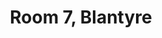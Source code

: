 ---
basin: 'Yes'
cudn: true
floor: Ground
grade: 1
images:
- /room_database/images/blantyre/blant_7_1.png
living_room: 'No'
location: Blantyre
name: '7'
network: Wired and Wireless
title: Room 7, Blantyre
---